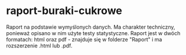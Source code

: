 # raport-buraki-cukrowe
Raport na podstawie wymyślonych danych. Ma charakter techniczny, ponieważ opisano w nim użyte testy statystyczne. Raport jest w dwóch formatach: html oraz pdf - znajduje się w folderze "Raport" i ma rozszerzenie .html lub .pdf.
